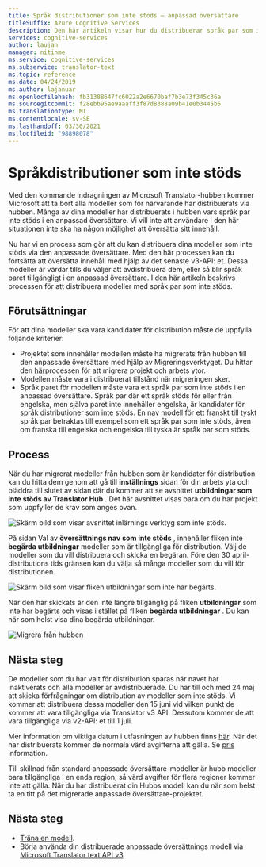```yaml
---
title: Språk distributioner som inte stöds – anpassad översättare
titleSuffix: Azure Cognitive Services
description: Den här artikeln visar hur du distribuerar språk par som inte stöds i Azure Cognitive Services anpassade översättare.
services: cognitive-services
author: laujan
manager: nitinme
ms.service: cognitive-services
ms.subservice: translator-text
ms.topic: reference
ms.date: 04/24/2019
ms.author: lajanuar
ms.openlocfilehash: fb31388647fc6022a2e6670baf7b3e73f345c36a
ms.sourcegitcommit: f28ebb95ae9aaaff3f87d8388a09b41e0b3445b5
ms.translationtype: MT
ms.contentlocale: sv-SE
ms.lasthandoff: 03/30/2021
ms.locfileid: "98898078"
---
```

# <a name="unsupported-language-deployments"></a>Språkdistributioner som inte stöds

<!--Custom Translator provides the highest-quality translations possible using the latest techniques in neural machine learning. While Microsoft intends to make neural training available in all languages, there are some limitations that prevent us from being able to offer neural machine translation in all language pairs.-->  

Med den kommande indragningen av Microsoft Translator-hubben kommer Microsoft att ta bort alla modeller som för närvarande har distribuerats via hubben. Många av dina modeller har distribuerats i hubben vars språk par inte stöds i en anpassad översättare.  Vi vill inte att användare i den här situationen inte ska ha någon möjlighet att översätta sitt innehåll.

Nu har vi en process som gör att du kan distribuera dina modeller som inte stöds via den anpassade översättare.  Med den här processen kan du fortsätta att översätta innehåll med hjälp av det senaste v3-API: et.  Dessa modeller är värdar tills du väljer att avdistribuera dem, eller så blir språk paret tillgängligt i en anpassad översättare.  I den här artikeln beskrivs processen för att distribuera modeller med språk par som inte stöds.

## <a name="prerequisites"></a>Förutsättningar

För att dina modeller ska vara kandidater för distribution måste de uppfylla följande kriterier:
* Projektet som innehåller modellen måste ha migrerats från hubben till den anpassade översättare med hjälp av Migreringsverktyget.  Du hittar den [här](how-to-migrate.md)processen för att migrera projekt och arbets ytor.
* Modellen måste vara i distribuerat tillstånd när migreringen sker.  
* Språk paret för modellen måste vara ett språk par som inte stöds i en anpassad översättare.  Språk par där ett språk stöds för eller från engelska, men själva paret inte innehåller engelska, är kandidater för språk distributioner som inte stöds.  En nav modell för ett franskt till tyskt språk par betraktas till exempel som ett språk par som inte stöds, även om franska till engelska och engelska till tyska är språk par som stöds.

## <a name="process"></a>Process
När du har migrerat modeller från hubben som är kandidater för distribution kan du hitta dem genom att gå till **inställnings** sidan för din arbets yta och bläddra till slutet av sidan där du kommer att se avsnittet **utbildningar som inte stöds av Translator Hub** .  Det här avsnittet visas bara om du har projekt som uppfyller de krav som anges ovan.

![Skärm bild som visar avsnittet inlärnings verktyg som inte stöds.](media/unsupported-language-deployments/unsupported-translator-hub-trainings.jpg)

På sidan Val av **översättnings nav som inte stöds** , innehåller fliken inte **begärda utbildningar** modeller som är tillgängliga för distribution.  Välj de modeller som du vill distribuera och skicka en begäran.   Före den 30 april-distributions tids gränsen kan du välja så många modeller som du vill för distributionen.
 
![Skärm bild som visar fliken utbildningar som inte har begärts.](media/unsupported-language-deployments/unsupported-translator-hub-trainings-list.jpg)

När den har skickats är den inte längre tillgänglig på fliken **utbildningar** som inte har begärts och visas i stället på fliken **begärda utbildningar** .  Du kan när som helst visa dina begärda utbildningar.

![Migrera från hubben](media/unsupported-language-deployments/request-unsupported-trainings.jpg) 

## <a name="whats-next"></a>Nästa steg

De modeller som du har valt för distribution sparas när navet har inaktiverats och alla modeller är avdistribuerade.  Du har till och med 24 maj att skicka förfrågningar om distribution av modeller som inte stöds.  Vi kommer att distribuera dessa modeller den 15 juni vid vilken punkt de kommer att vara tillgängliga via Translator v3 API.  Dessutom kommer de att vara tillgängliga via v2-API: et till 1 juli.  

Mer information om viktiga datum i utfasningen av hubben finns [här](https://www.microsoft.com/translator/business/hub/).
När det har distribuerats kommer de normala värd avgifterna att gälla.  Se [pris](https://azure.microsoft.com/pricing/details/cognitive-services/translator-text-api/) information.  

Till skillnad från standard anpassade översättare-modeller är hubb modeller bara tillgängliga i en enda region, så värd avgifter för flera regioner kommer inte att gälla.  När du har distribuerat din Hubbs modell kan du när som helst ta en titt på det migrerade anpassade översättare-projektet.

## <a name="next-steps"></a>Nästa steg

- [Träna en modell](how-to-train-model.md).
- Börja använda din distribuerade anpassade översättnings modell via [Microsoft Translator text API v3](../reference/v3-0-translate.md?tabs=curl).